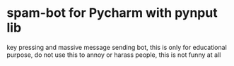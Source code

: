 # spam-bot for Pycharm with pynput lib
key pressing and massive message sending bot,
this is only for educational purpose, do not use this to annoy or harass people, this is not funny at all
